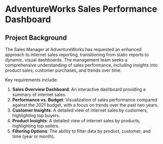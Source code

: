# AdventureWorks Sales Performance Dashboard
## Project Background

The Sales Manager at AdventureWorks has requested an enhanced approach to internet sales reporting, transitioning from static reports to dynamic, visual dashboards. The management team seeks a comprehensive understanding of sales performance, including insights into product sales, customer purchases, and trends over time.

Key requirements include:

1. **Sales Overview Dashboard**: An interactive dashboard providing a summary of internet sales.
2. **Performance vs. Budget**: Visualization of sales performance compared against the 2021 budget, with a focus on trends over the past two years.
3. **Customer Insights**: A detailed view of internet sales by customers, highlighting top buyers.
4. **Product Insights**: A detailed view of internet sales by products, highlighting top sellers.
5. **Filtering Options**: The ability to filter data by product, customer, and time (year or month).
